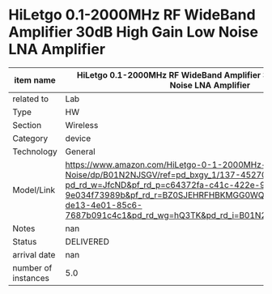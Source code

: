 
# HiLetgo 0.1-2000MHz RF WideBand Amplifier 30dB High Gain Low Noise LNA Amplifier

| item name | HiLetgo 0.1-2000MHz RF WideBand Amplifier 30dB High Gain Low Noise LNA Amplifier |
| -------- | -------- | 
| related to | Lab | 
| Type | HW | 
| Section | Wireless | 
| Category | device |
| Technology | General |
| Model/Link | https://www.amazon.com/HiLetgo-0-1-2000MHz-WideBand-Amplifier-Noise/dp/B01N2NJSGV/ref=pd_bxgy_1/137-4527053-5968507?pd_rd_w=JfcND&pf_rd_p=c64372fa-c41c-422e-990d-9e034f73989b&pf_rd_r=BZ0SJEHRFHBKMGG0WQGR&pd_rd_r=7caaa6ff-de13-4e01-85c6-7687b091c4c1&pd_rd_wg=hQ3TK&pd_rd_i=B01N2NJSGV&psc=1 |
| Notes | nan |
| Status | DELIVERED |
| arrival date | nan |
| number of instances | 5.0 | 
        